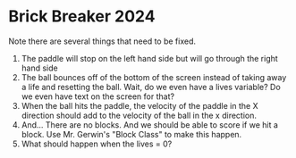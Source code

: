 # Brick Breaker 2024

Note there are several things that need to be fixed.

1. The paddle will stop on the left hand side but will go through the right hand side
2. The ball bounces off of the bottom of the screen instead of taking away a life and resetting the ball.  Wait, do we even have a lives variable?  Do we even have text on the screen for that?
3. When the ball hits the paddle, the velocity of the paddle in the X direction should add to the velocity of the ball in the x direction.
4. And...  There are no blocks.  And we should be able to score if we hit a block.  Use Mr. Gerwin's "Block Class" to make this happen.
5. What should happen when the lives = 0?
